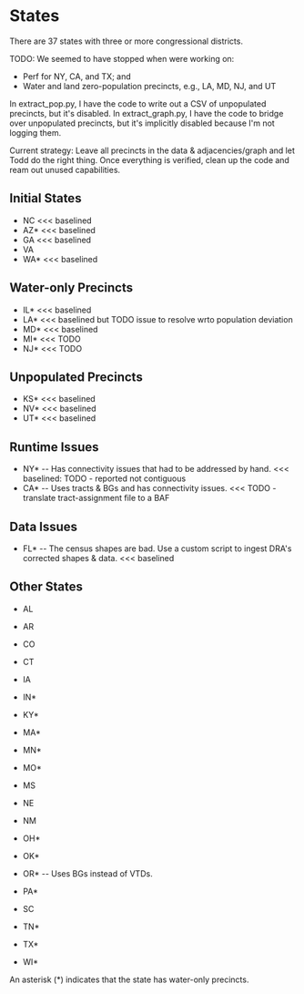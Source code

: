 # States

There are 37 states with three or more congressional districts.

TODO: We seemed to have stopped when were working on:
- Perf for NY, CA, and TX; and
- Water and land zero-population precincts, e.g., LA, MD, NJ, and UT

In extract_pop.py, I have the code to write out a CSV of unpopulated precincts,
but it's disabled. In extract_graph.py, I have the code to bridge over unpopulated
precincts, but it's implicitly disabled because I'm not logging them.

Current strategy: Leave all precincts in the data & adjacencies/graph and let Todd do the right thing.
Once everything is verified, clean up the code and ream out unused capabilities.

## Initial States

- NC <<< baselined
- AZ* <<< baselined
- GA <<< baselined
- VA
- WA* <<< baselined

## Water-only Precincts

- IL* <<< baselined
- LA* <<< baselined but TODO issue to resolve wrto population deviation
- MD* <<< baselined
- MI* <<< TODO
- NJ* <<< TODO

## Unpopulated Precincts

- KS* <<< baselined
- NV* <<< baselined
- UT* <<< baselined

## Runtime Issues

- NY* -- Has connectivity issues that had to be addressed by hand. <<< baselined: TODO - reported not contiguous
- CA* -- Uses tracts & BGs and has connectivity issues. <<< TODO - translate tract-assignment file to a BAF

## Data Issues

- FL* -- The census shapes are bad. Use a custom script to ingest DRA's corrected shapes & data. <<< baselined

## Other States

- AL
- AR
- CO

- CT
- IA
- IN*
- KY*
- MA*
- MN*
- MO*
- MS
- NE

- NM
- OH*
- OK*
- OR* -- Uses BGs instead of VTDs.
- PA*
- SC
- TN*
- TX*
- WI*

An asterisk (*) indicates that the state has water-only precincts.